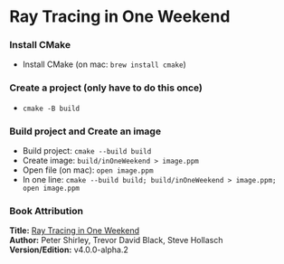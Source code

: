 # Ray Tracing in One Weekend

### Install CMake

- Install CMake (on mac: `brew install cmake`)

### Create a project (only have to do this once)

- `cmake -B build`

### Build project and Create an image

- Build project: `cmake --build build`
- Create image: `build/inOneWeekend > image.ppm`
- Open file (on mac): `open image.ppm`
- In one line: `cmake --build build; build/inOneWeekend > image.ppm; open image.ppm`


### Book Attribution

**Title:** [Ray Tracing in One Weekend](https://raytracing.github.io/books/RayTracingInOneWeekend.html)  
**Author:** Peter Shirley, Trevor David Black, Steve Hollasch  
**Version/Edition:** v4.0.0-alpha.2  






